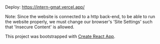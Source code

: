Deploy: https://intern-gmat.vercel.app/

Note: Since the website is connected to a http back-end, to be able to run the website properly, we must change our browser's 'Site Settings' such that 'Insecure Content' is allowed.

This project was bootstrapped with [Create React App](https://github.com/facebook/create-react-app).

